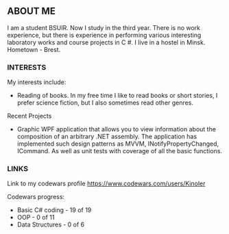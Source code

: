 ## ABOUT ME

I am a student BSUIR. Now I study in the third year. There is no work experience, but there is experience in performing various interesting laboratory works and course projects in C #. I live in a hostel in Minsk. Hometown - Brest.

### INTERESTS

My interests include:
- Reading of books. In my free time I like to read books or short stories, I prefer science fiction, but I also sometimes read other genres.

Recent Projects
- Graphic WPF application that allows you to view information about the composition of an arbitrary .NET assembly. The application has implemented such design patterns as MVVM, INotifyPropertyChanged, ICommand. As well as unit tests with coverage of all the basic functions.

### LINKS

Link to my codewars profile
https://www.codewars.com/users/Kinoler

Codewars progress:
- Basic C# coding - 19 of 19
- OOP - 0 of 11
- Data Structures - 0 of 6
